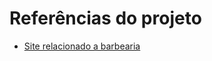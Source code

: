 # Referências do projeto

 - [Site relacionado a barbearia](https://booksy.com/pt-br/s/barbearias/478780_contagem#ba_s=seo)
